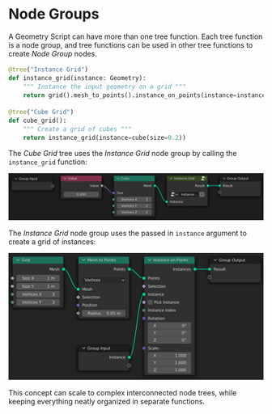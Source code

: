 # Node Groups

A Geometry Script can have more than one tree function. Each tree function is a node group, and tree functions can be used in other tree functions to create *Node Group* nodes.

```python
@tree("Instance Grid")
def instance_grid(instance: Geometry):
    """ Instance the input geometry on a grid """
    return grid().mesh_to_points().instance_on_points(instance=instance)

@tree("Cube Grid")
def cube_grid():
    """ Create a grid of cubes """
    return instance_grid(instance=cube(size=0.2))
```

The *Cube Grid* tree uses the *Instance Grid* node group by calling the `instance_grid` function:

![](./cube_grid.png)

The *Instance Grid* node group uses the passed in `instance` argument to create a grid of instances:

![](./instance_grid.png)

This concept can scale to complex interconnected node trees, while keeping everything neatly organized in separate functions.